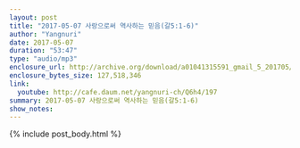 ```yaml
---
layout: post
title: "2017-05-07 사랑으로써 역사하는 믿음(갈5:1-6)"
author: "Yangnuri"
date: 2017-05-07
duration: "53:47"
type: "audio/mp3"
enclosure_url: http://archive.org/download/a01041315591_gmail_5_201705/5.mp3
enclosure_bytes_size: 127,518,346
link:
  youtube: http://cafe.daum.net/yangnuri-ch/Q6h4/197
summary: 2017-05-07 사랑으로써 역사하는 믿음(갈5:1-6)
show_notes:
---
```


{% include post_body.html %}
